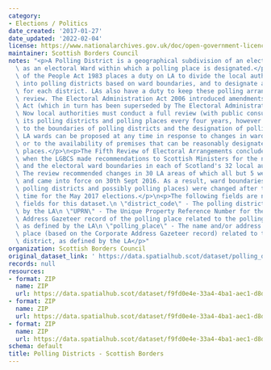 ```yaml
---
category:
- Elections / Politics
date_created: '2017-01-27'
date_updated: '2022-02-04'
license: https://www.nationalarchives.gov.uk/doc/open-government-licence/version/3/
maintainer: Scottish Borders Council
notes: "<p>A Polling District is a geographical subdivision of an electoral area such\
  \ as an electoral Ward within which a polling place is designated.</p>\n<p>The Representation\
  \ of the People Act 1983 places a duty on LA to divide the local authority area\
  \ into polling districts based on ward boundaries, and to designate a polling place\
  \ for each district. LAs also have a duty to keep these polling arrangements under\
  \ review. The Electoral Administration Act 2006 introduced amendments to the 1983\
  \ Act (which in turn has been superseded by The Electoral Administration Act 2013).\
  \ Now local authorities must conduct a full review (with public consultation) of\
  \ its polling districts and polling places every four years, however adjustments\
  \ to the boundaries of polling districts and the designation of polling places within\
  \ LA wards can be proposed at any time in response to changes in ward boundaries\
  \ or to the availability of premises that can be reasonably designated as polling\
  \ places.</p>\n<p>The Fifth Review of Electoral Arrangements concluded in May 2016\
  \ when the LGBCS made recommendations to Scottish Ministers for the number of Councillors\
  \ and the electoral ward boundaries in each of Scotland's 32 local authorities.\
  \ The review recommended changes in 30 LA areas of which all but 5 were accepted\
  \ and came into force on 30th Sept 2016. As a result, ward boundaries (and therefore\
  \ polling districts and possibly polling places) were changed after this date in\
  \ time for the May 2017 elections.</p>\n<p>The following fields are now MANDATORY\
  \ fields for this dataset.\n \"district_code\" - The polling district code, as defined\
  \ by the LA\n \"UPRN\" - The Unique Property Reference Number for the Corporate\
  \ Address Gazeteer record of the polling place related to the polling district,\
  \ as defined by the LA\n \"polling_place\" - The name and/or address of the polling\
  \ place (based on the Corporate Address Gazeteer record) related to the polling\
  \ district, as defined by the LA</p>"
organization: Scottish Borders Council
original_dataset_link: ' https://data.spatialhub.scot/dataset/polling_districts-sb'
records: null
resources:
- format: ZIP
  name: ZIP
  url: https://data.spatialhub.scot/dataset/f9fd0e4e-33a4-4ba1-aec1-d8dedf2b3a30/resource/139db613-b1bb-488d-bc67-37a94b147913/download/bound_polling_districts.zip
- format: ZIP
  name: ZIP
  url: https://data.spatialhub.scot/dataset/f9fd0e4e-33a4-4ba1-aec1-d8dedf2b3a30/resource/89071d78-de9a-4326-8a9c-7ead81ae758a/download/boundpollingdistrictsjune2017.zip
- format: ZIP
  name: ZIP
  url: https://data.spatialhub.scot/dataset/f9fd0e4e-33a4-4ba1-aec1-d8dedf2b3a30/resource/9c97d8f1-9dda-48e8-a128-987a8f6fc48f/download/polling_dist.shp.zip
schema: default
title: Polling Districts - Scottish Borders
---
```

